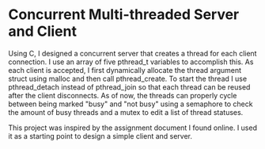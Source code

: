 # Concurrent Multi-threaded Server and Client
Using C, I designed a concurrent server that creates a thread for each client connection. I use an array of five pthread_t variables to accomplish this. As each client is accepted, I first dynamically allocate the thread argument struct using malloc and then call pthread_create. To start the thread I use pthread_detach instead of pthread_join so that each thread can be reused after the client disconnects. As of now, the threads can properly cycle between being marked "busy" and "not busy" using a semaphore to check the amount of busy threads and a mutex to edit a list of thread statuses.

This project was inspired by the assignment document I found online. I used it as a starting point to design a simple client and server.
